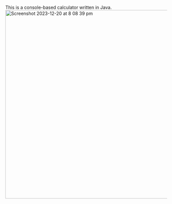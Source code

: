 This is a console-based calculator written in Java.
<img width="590" alt="Screenshot 2023-12-20 at 8 08 39 pm" src="https://github.com/Rlohaustralia/Calculator/assets/110233607/3de30524-b953-4ecc-803d-046609b12914">
